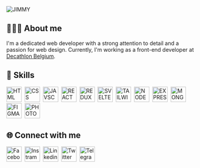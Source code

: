![JIMMY](https://github.com/jimmycabuy/jimmycabuy/assets/102294421/abcd586a-da32-43e1-a42d-122ad1d64070)

## 👨🏽‍💻 About me

I'm a dedicated web developer with a strong attention to detail and a passion for web design. Currently, I'm working as a front-end developer at [Decathlon
Belgium](https://www.decathlon.be/fr/).

## 🎯 Skills

<p align="left">
  <img src="https://cdn-icons-png.flaticon.com/512/732/732212.png" height="40" alt="HTML">&nbsp;
  <img src="https://camo.githubusercontent.com/edc736634dd35b0f4008e2f7db456136b9fc0e1e7a4078bb72c7352b1bdf8a7e/68747470733a2f2f776f726c64766563746f726c6f676f2e636f6d2f6c6f676f732f6373732d332e737667" height="40" alt="CSS">&nbsp;
  <img src="https://upload.wikimedia.org/wikipedia/commons/thumb/9/99/Unofficial_JavaScript_logo_2.svg/1200px-Unofficial_JavaScript_logo_2.svg.png" height="40" alt="JAVSCRIPT">&nbsp;
  <img src="https://upload.wikimedia.org/wikipedia/commons/thumb/a/a7/React-icon.svg/1200px-React-icon.svg.png" height="40" alt="REACT">&nbsp;
  <img src="https://grafikart.fr/uploads/icons/redux.svg" height="40" alt="REDUX">&nbsp;
  <img src="https://upload.wikimedia.org/wikipedia/commons/thumb/1/1b/Svelte_Logo.svg/1200px-Svelte_Logo.svg.png" height="40" alt="SVELTE">&nbsp;
  <img src="https://upload.wikimedia.org/wikipedia/commons/thumb/d/d5/Tailwind_CSS_Logo.svg/1200px-Tailwind_CSS_Logo.svg.png" height="40" alt="TAILWIND">&nbsp;
  <img src="https://static-00.iconduck.com/assets.00/node-js-icon-1901x2048-mk1e13df.png" height="40" alt="NODEJS">&nbsp;
  <img src="https://cdn.icon-icons.com/icons2/2699/PNG/512/expressjs_logo_icon_169185.png" height="40" alt="EXPRESS">&nbsp;
  <img src="https://encrypted-tbn0.gstatic.com/images?q=tbn:ANd9GcRz-K87V67eXnkP_S7cpnLGQaEIETTATH1F81HQ4qXotydRQAeIxYohAzSsN97cbZt0VgU&usqp=CAU" height="40" alt="MONGODB">&nbsp;
  <img src="https://upload.wikimedia.org/wikipedia/commons/3/33/Figma-logo.svg" height="40" alt="FIGMA">&nbsp;
  <img src="https://upload.wikimedia.org/wikipedia/commons/thumb/a/af/Adobe_Photoshop_CC_icon.svg/1200px-Adobe_Photoshop_CC_icon.svg.png" height="40" alt="PHOTOSHOP">&nbsp;
</p>

## 🌐 Connect with me

<p align="left">

<a href="https://www.facebook.com/jimmycabuy/" target="_blank"><img src="https://github-production-user-asset-6210df.s3.amazonaws.com/102294421/246629117-94a35323-4438-4efa-8e72-d4fc66147422.png" alt="Facebook" height="40"></a>&nbsp;
<a href="https://www.instagram.com/jimmycabuy/" target="_blank"><img src="https://github-production-user-asset-6210df.s3.amazonaws.com/102294421/246629118-e95dbe80-6d07-4131-a975-c8f8692fc48e.png" alt="Instram" height="40"></a>&nbsp;
<a href="https://www.linkedin.com/in/jimmycabuy/" target="_blank"><img src="https://github-production-user-asset-6210df.s3.amazonaws.com/102294421/246629122-8a65d637-54fa-4cba-a334-506d001b7fd4.png" alt="Linkedin" height="40"></a>&nbsp;
<a href="https://www.twitter.com/jimmycabuy/" target="_blank"><img src="https://github-production-user-asset-6210df.s3.amazonaws.com/102294421/246629119-1666d809-67b6-4970-b728-51869615e8cc.png" alt="Twitter" height="40"></a>&nbsp;
<a href="https://t.me/jimmycabuy/" target="_blank"><img src="https://github-production-user-asset-6210df.s3.amazonaws.com/102294421/246629121-b4390892-6f7e-4502-a88f-8467a8fbe4df.png" alt="Telegram" height="40"></a>&nbsp;

</p>
